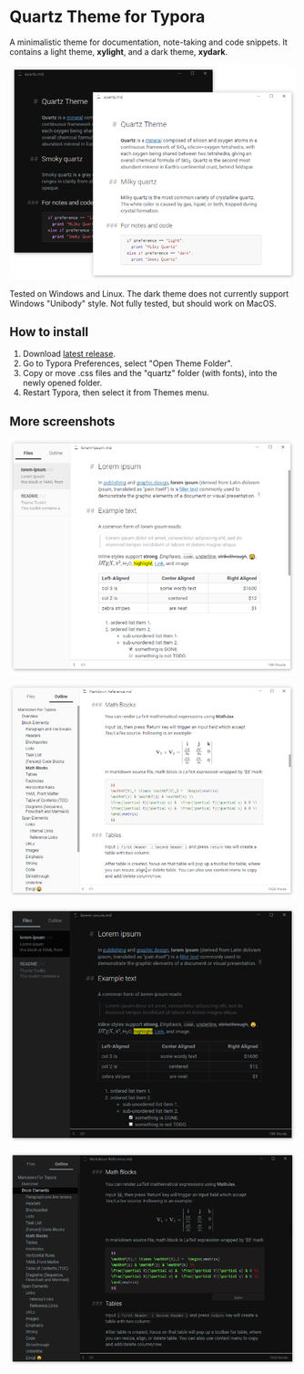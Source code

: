 # Quartz Theme for Typora

A minimalistic theme for documentation, note-taking and code snippets. It contains a light theme, **xylight**, and a dark theme, **xydark**.

![screen1](/media/preview.png)

Tested on Windows and Linux. The dark theme does not currently support Windows "Unibody" style. Not fully tested, but should work on MacOS.

## How to install

1. Download [latest release](https://github.com/troennes/quartz-theme-typora/releases/latest).
2. Go to Typora Preferences, select "Open Theme Folder".
3. Copy or move .css files and the "quartz" folder (with fonts), into the newly opened folder.
4. Restart Typora, then select it from Themes menu.

## More screenshots

![screen2](/media/milky-quartz1.png)

![screen3](/media/milky-quartz2.png)

![screen4](/media/smoky-quartz1.png)

![screen5](/media/smoky-quartz2.png)